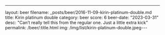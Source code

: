 ---
layout: beer
filename: _posts/beer/2016-11-09-kirin-platinum-double.md
title: Kirin platinum double
category: beer
score: 6
beer-date: "2023-03-31"
desc: "Can’t really tell this from the regular one. Just a little extra kick"
permalink: /beer/:title.html
img: /img/list/kirin-platinum-double.jpeg---
